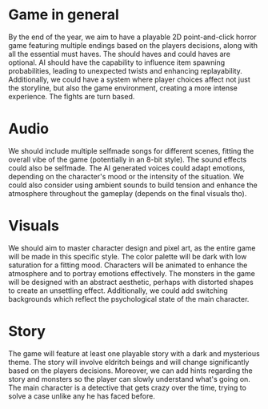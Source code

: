 # Game in general

By the end of the year, we aim to have a playable 2D point-and-click horror game featuring multiple endings based on the players decisions, along with all the essential must haves. The should haves and could haves are optional. AI should have the capability to influence item spawning probabilities, leading to unexpected twists and enhancing replayability. Additionally, we could have a system where player choices affect not just the storyline, but also the game environment, creating a more intense experience. The fights are turn based.

# Audio

We should include multiple selfmade songs for different scenes, fitting the overall vibe of the game (potentially in an 8-bit style). The sound effects could also be selfmade. The AI generated voices could adapt emotions, depending on the character's mood or the intensity of the situation. We could also consider using ambient sounds to build tension and enhance the atmosphere throughout the gameplay (depends on the final visuals tho).

# Visuals

We should aim to master character design and pixel art, as the entire game will be made in this specific style. The color palette will be dark with low saturation for a fitting mood. Characters will be animated to enhance the atmosphere and to portray emotions effectively. The monsters in the game will be designed with an abstract aesthetic, perhaps with distorted shapes to create an unsettling effect. Additionally, we could add switching backgrounds which reflect the psychological state of the main character.

# Story

The game will feature at least one playable story with a dark and mysterious theme. The story will involve eldritch beings and will change significantly based on the players decisions. Moreover, we can add hints regarding the story and monsters so the player can slowly understand what's going on. The main character is a detective that gets crazy over the time, trying to solve a case unlike any he has faced before.
